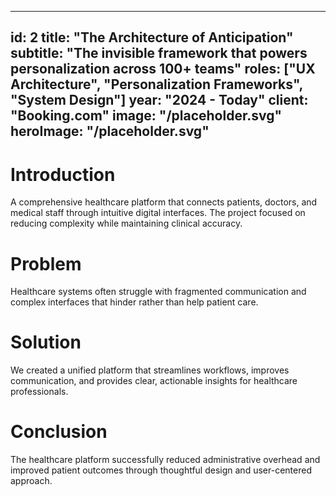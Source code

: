 
---
id: 2
title: "The Architecture of Anticipation"
subtitle: "The invisible framework that powers personalization across 100+ teams"
roles: ["UX Architecture", "Personalization Frameworks", "System Design"]
year: "2024 - Today" 
client: "Booking.com"
image: "/placeholder.svg"
heroImage: "/placeholder.svg"
---

# Introduction

A comprehensive healthcare platform that connects patients, doctors, and medical staff through intuitive digital interfaces. The project focused on reducing complexity while maintaining clinical accuracy.

# Problem

Healthcare systems often struggle with fragmented communication and complex interfaces that hinder rather than help patient care.

# Solution

We created a unified platform that streamlines workflows, improves communication, and provides clear, actionable insights for healthcare professionals.

# Conclusion

The healthcare platform successfully reduced administrative overhead and improved patient outcomes through thoughtful design and user-centered approach.
